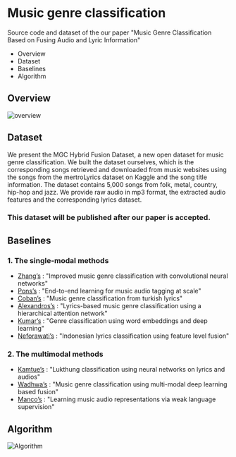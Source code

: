 # Music genre classification
Source code and dataset of the our paper "Music Genre Classification Based on Fusing Audio and Lyric Information"

- Overview
- Dataset
- Baselines
- Algorithm

## Overview
![overview](https://user-images.githubusercontent.com/80112749/186842601-78c7851d-840b-4158-a5bc-3d039f872f4c.png)

## Dataset
We present the MGC Hybrid Fusion Dataset, a new open dataset for music genre classification. We built the dataset ourselves, which is the corresponding songs retrieved and downloaded from music websites using the songs from the mertroLyrics dataset on Kaggle and the song title information. The dataset contains 5,000 songs from folk, metal, country, hip-hop and jazz. We provide raw audio in mp3 format, the extracted audio features and the corresponding lyrics dataset.

### This dataset will be published after our paper is accepted.

## Baselines
### 1. The single-modal methods
- [Zhang’s](https://doi.org/10.21437/interspeech.2016-1236) : "Improved music genre classification with convolutional neural networks"
- [Pons’s](https://doi.org/10.48550/arXiv.1711.02520) : "End-to-end learning for music audio tagging at scale"
- [Coban’s](https://doi.org/10.1109/siu.2016.7495686) : "Music genre classification from turkish lyrics"
- [Alexandros’s](https://doi.org/10.48550/arXiv.1707.04678) : "Lyrics-based music genre classification using a hierarchical attention network"
- [Kumar’s](https://doi.org/10.1109/icacci.2018.8554816) : "Genre classification using word embeddings and deep learning"
- [Neforawati’s](https://doi.org/10.1109/IC2IE47452.2019.8940826) : "Indonesian lyrics classification using feature level fusion"

### 2. The multimodal methods
- [Kamtue’s](https://doi.org/10.1109/ICSEC47112.2019.8974740) : "Lukthung classification using neural networks on lyrics and audios"
- [Wadhwa’s](https://doi.org/10.1109/GHCI50508.2021.9514020) : "Music genre classification using multi-modal deep learning based fusion"
- [Manco’s](https://doi.org/10.1109/ICASSP43922.2022.9746996) : "Learning music audio representations via weak language supervision"

## Algorithm
![Algorithm](https://user-images.githubusercontent.com/80112749/186843005-e92e602b-3056-4ab0-861a-f0fe5b37c149.png)
